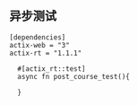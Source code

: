 ## 异步测试
```
[dependencies]
actix-web = "3"
actix-rt = "1.1.1"

```


```
  #[actix_rt::test]
  async fn post_course_test(){
  
  }
```